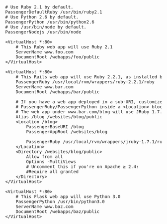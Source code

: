 <pre class="highlight"><span class="c"># Use Ruby 2.1 by default.</span>
PassengerDefaultRuby /usr/bin/ruby2.1
<span class="c"># Use Python 2.6 by default.</span>
PassengerPython /usr/bin/python2.6
<span class="c"># Use /usr/bin/node by default.</span>
PassengerNodejs /usr/bin/node

&lt;VirtualHost *:80&gt;
    <span class="c"># This Ruby web app will use Ruby 2.1</span>
    ServerName www.foo.com
    DocumentRoot /webapps/foo/public
&lt;/VirtualHost&gt;

&lt;VirtualHost *:80&gt;
    <span class="c"># This Rails web app will use Ruby 2.2.1, as installed by RVM</span>
    PassengerRuby /usr/local/rvm/wrappers/ruby-2.2.1/ruby
    ServerName www.bar.com
    DocumentRoot /webapps/bar/public

    <span class="c"># If you have a web app deployed in a sub-URI, customize
    # PassengerRuby/PassengerPython inside a &lt;Location&gt; block.
    # The web app under www.bar.com/blog will use JRuby 1.7.1</span>
    Alias /blog /websites/blog/public
    &lt;Location /blog&gt;
        PassengerBaseURI /blog
        PassengerAppRoot /websites/blog

        PassengerRuby /usr/local/rvm/wrappers/jruby-1.7.1/ruby
    &lt;/Location&gt;
    &lt;Directory /websites/blog/public&gt;
        Allow from all
        Options -MultiViews
        <span class="c"># Uncomment this if you're on Apache &ge; 2.4:
        #Require all granted</span>
    &lt;/Directory&gt;
&lt;/VirtualHost&gt;

&lt;VirtualHost *:80&gt;
    <span class="c"># This Flask web app will use Python 3.0</span>
    PassengerPython /usr/bin/python3.0
    ServerName www.baz.com
    DocumentRoot /webapps/baz/public
&lt;/VirtualHost&gt;</pre>
